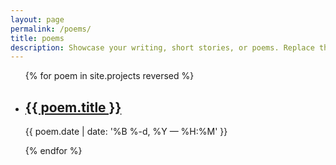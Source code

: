 ```yaml
---
layout: page
permalink: /poems/
title: poems
description: Showcase your writing, short stories, or poems. Replace this text with your description.
---
```


<ul class="post-list">
{% for poem in site.projects reversed %}
    <li>
        <h2><a class="project-title" href="{{ poem.url | prepend: site.baseurl }}">{{ poem.title }}</a></h2>
        <p class="post-meta">{{ poem.date | date: '%B %-d, %Y — %H:%M' }}</p>
      </li>
{% endfor %}
</ul>